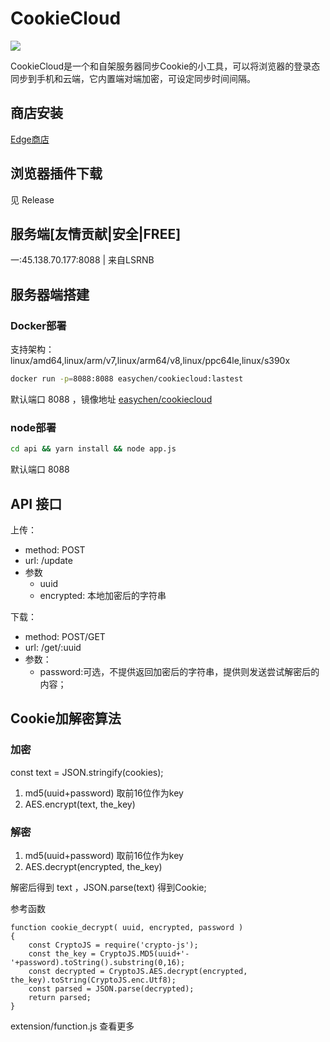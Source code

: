 # CookieCloud

![](extension/assets/icon.png)

CookieCloud是一个和自架服务器同步Cookie的小工具，可以将浏览器的登录态同步到手机和云端，它内置端对端加密，可设定同步时间间隔。

## 商店安装

[Edge商店](https://microsoftedge.microsoft.com/addons/detail/cookiecloud/bffenpfpjikaeocaihdonmgnjjdpjkeo)

## 浏览器插件下载

见 Release

## 服务端[友情贡献|安全|FREE]
一:45.138.70.177:8088  |  来自LSRNB

## 服务器端搭建

### Docker部署

支持架构：linux/amd64,linux/arm/v7,linux/arm64/v8,linux/ppc64le,linux/s390x

```bash
docker run -p=8088:8088 easychen/cookiecloud:lastest
```
默认端口 8088 ，镜像地址 [easychen/cookiecloud](https://hub.docker.com/r/easychen/cookiecloud)


### node部署

```bash
cd api && yarn install && node app.js
```
默认端口 8088 

## API 接口

上传：

- method: POST
- url: /update
- 参数
  - uuid
  - encrypted: 本地加密后的字符串

下载：

- method: POST/GET
- url: /get/:uuid
- 参数：
   - password:可选，不提供返回加密后的字符串，提供则发送尝试解密后的内容；


## Cookie加解密算法

### 加密

const text = JSON.stringify(cookies);

1. md5(uuid+password) 取前16位作为key
2. AES.encrypt(text, the_key)

### 解密

1. md5(uuid+password) 取前16位作为key
2. AES.decrypt(encrypted, the_key)

解密后得到 text ，JSON.parse(text) 得到Cookie;

参考函数

```node
function cookie_decrypt( uuid, encrypted, password )
{
    const CryptoJS = require('crypto-js');
    const the_key = CryptoJS.MD5(uuid+'-'+password).toString().substring(0,16);
    const decrypted = CryptoJS.AES.decrypt(encrypted, the_key).toString(CryptoJS.enc.Utf8);
    const parsed = JSON.parse(decrypted);
    return parsed;
}
```

extension/function.js 查看更多